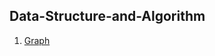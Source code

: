 ## Data-Structure-and-Algorithm
1. [Graph](https://github.com/tuantla80/Data-Structure-and-Algorithm/blob/master/Data%20structure%20and%20Algo.ipynb)
